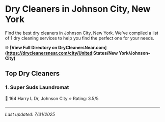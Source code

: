 # Dry Cleaners in Johnson City, New York

Find the best dry cleaners in Johnson City, New York. We've compiled a list of 1 dry cleaning services to help you find the perfect one for your needs.

🌐 **[View Full Directory on DryCleanersNear.com](https://drycleanersnear.com/city/United States/New York/Johnson-City)**

## Top Dry Cleaners

### 1. Super Suds Laundromat
📍 164 Harry L Dr, Johnson City
⭐ Rating: 3.5/5


---

*Last updated: 7/31/2025*
